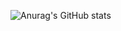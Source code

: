 ![Anurag's GitHub stats](https://github-readme-stats.vercel.app/api?username=anuraghazra&show_icons=true&theme=transparent)
